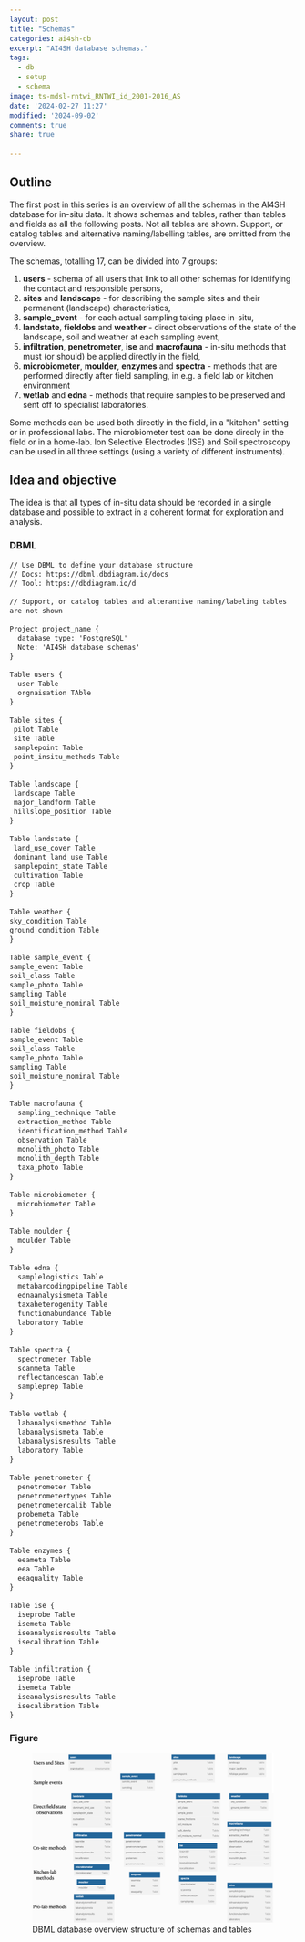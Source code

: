```yaml
---
layout: post
title: "Schemas"
categories: ai4sh-db
excerpt: "AI4SH database schemas."
tags:
  - db
  - setup
  - schema
image: ts-mdsl-rntwi_RNTWI_id_2001-2016_AS
date: '2024-02-27 11:27'
modified: '2024-09-02'
comments: true
share: true

---
```


## Outline

The first post in this series is an overview of all the schemas in the AI4SH database for in-situ data. It shows schemas and tables, rather than tables and fields as all the following posts. Not all tables are shown. Support, or catalog tables and alternative naming/labelling tables, are omitted from the overview.

The schemas, totalling 17, can be divided into 7 groups:

1. **users** - schema of all users that link to all other schemas for identifying the contact and responsible persons,
2. **sites** and **landscape** - for describing the sample sites and their permanent (landscape) characteristics,
3. **sample_event** - for each actual sampling taking place in-situ,
4. **landstate**, **fieldobs** and **weather** - direct observations of the state of the landscape, soil and weather at each sampling event,
5. **infiltration**, **penetrometer**, **ise** and **macrofauna** - in-situ methods that must (or should) be applied directly in the field,
6. **microbiometer**, **moulder**, **enzymes** and **spectra** - methods that are performed directly after field sampling, in e.g. a field lab or kitchen environment
7. **wetlab** and **edna** - methods that require samples to be preserved and sent off to specialist laboratories.

Some methods can be used both directly in the field, in a "kitchen" setting or in professional labs. The microbiometer test can be done direcly in the field or in a home-lab. Ion Selective Electrodes (ISE) and Soil spectroscopy can be used in all three settings (using a variety of different instruments).

## Idea and objective

The idea is that all types of in-situ data should be recorded in a single database and possible to extract in a coherent format for exploration and analysis.

### DBML

```
// Use DBML to define your database structure
// Docs: https://dbml.dbdiagram.io/docs
// Tool: https://dbdiagram.io/d

// Support, or catalog tables and alterantive naming/labeling tables are not shown

Project project_name {
  database_type: 'PostgreSQL'
  Note: 'AI4SH database schemas'
}

Table users {
  user Table
  orgnaisation TAble
}

Table sites {
 pilot Table
 site Table
 samplepoint Table
 point_insitu_methods Table
}

Table landscape {
 landscape Table
 major_landform Table
 hillslope_position Table
}

Table landstate {
 land_use_cover Table
 dominant_land_use Table
 samplepoint_state Table
 cultivation Table
 crop Table
}

Table weather {
sky_condition Table
ground_condition Table
}

Table sample_event {
sample_event Table
soil_class Table
sample_photo Table
sampling Table
soil_moisture_nominal Table
}

Table fieldobs {
sample_event Table
soil_class Table
sample_photo Table
sampling Table
soil_moisture_nominal Table
}

Table macrofauna {
  sampling_technique Table
  extraction_method Table
  identification_method Table
  observation Table
  monolith_photo Table
  monolith_depth Table
  taxa_photo Table
}

Table microbiometer {
  microbiometer Table
}

Table moulder {
  moulder Table
}

Table edna {
  samplelogistics Table
  metabarcodingpipeline Table
  ednaanalysismeta Table
  taxaheterogenity Table
  functionabundance Table
  laboratory Table
}

Table spectra {
  spectrometer Table
  scanmeta Table
  reflectancescan Table
  sampleprep Table
}

Table wetlab {
  labanalysismethod Table
  labanalysismeta Table
  labanalysisresults Table
  laboratory Table
}

Table penetrometer {
  penetrometer Table
  penetrometertypes Table
  penetrometercalib Table
  probemeta Table
  penetrometerobs Table
}

Table enzymes {
  eeameta Table
  eea Table
  eeaquality Table
}

Table ise {
  iseprobe Table
  isemeta Table
  iseanalysisresults Table
  isecalibration Table
}

Table infiltration {
  iseprobe Table
  isemeta Table
  iseanalysisresults Table
  isecalibration Table
}
```

### Figure

<figure>
<a href="../../images/DBML_schemas.png">
<img src="../../images/DBML_schemas.png"></a>
<figcaption>DBML database overview structure of schemas and tables</figcaption>
</figure>
